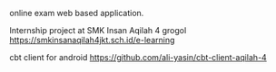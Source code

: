 online exam web based application.

Internship project at SMK Insan Aqilah 4 grogol https://smkinsanaqilah4jkt.sch.id/e-learning

cbt client for android https://github.com/ali-yasin/cbt-client-aqilah-4
